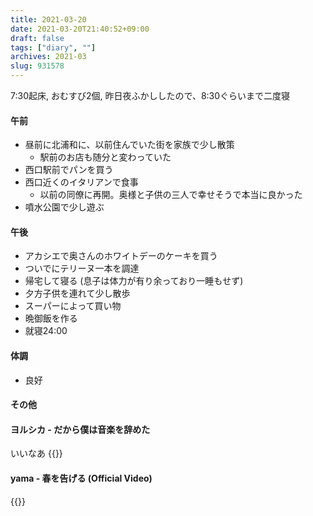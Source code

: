 ```yaml
---
title: 2021-03-20
date: 2021-03-20T21:40:52+09:00
draft: false
tags: ["diary", ""]
archives: 2021-03
slug: 931578
---
```

7:30起床, おむすび2個, 昨日夜ふかししたので、8:30ぐらいまで二度寝
#### 午前
- 昼前に北浦和に、以前住んでいた街を家族で少し散策
  - 駅前のお店も随分と変わっていた
- 西口駅前でパンを買う
- 西口近くのイタリアンで食事
  - 以前の同僚に再開。奥様と子供の三人で幸せそうで本当に良かった
- 噴水公園で少し遊ぶ
#### 午後
- アカシエで奥さんのホワイトデーのケーキを買う
- ついでにテリーヌ一本を調達
- 帰宅して寝る (息子は体力が有り余っており一睡もせず)
- 夕方子供を連れて少し散歩
- スーパーによって買い物
- 晩御飯を作る
- 就寝24:00
#### 体調
- 良好
#### その他
#### ヨルシカ - だから僕は音楽を辞めた
いいなあ
{{<youtube KTZ-y85Erus>}}
#### yama - 春を告げる (Official Video)
{{<youtube DC6JppqHkaM>}}